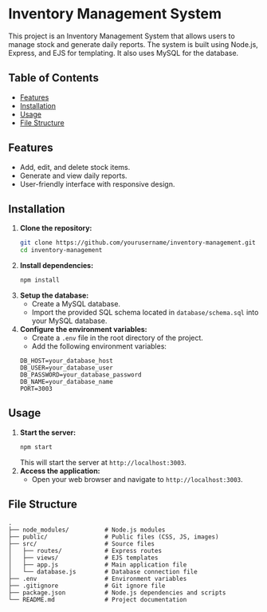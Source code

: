 # Inventory Management System
This project is an Inventory Management System that allows users to manage stock and generate daily reports. The system is built using Node.js, Express, and EJS for templating. It also uses MySQL for the database.

## Table of Contents
- [Features](#features)
- [Installation](#installation)
- [Usage](#usage)
- [File Structure](#file-structure)

## Features
- Add, edit, and delete stock items.
- Generate and view daily reports.
- User-friendly interface with responsive design.

## Installation
1. **Clone the repository:**
    ```bash
    git clone https://github.com/yourusername/inventory-management.git
    cd inventory-management
    ```
2. **Install dependencies:**
    ```bash
    npm install
    ```
3. **Setup the database:**
    - Create a MySQL database.
    - Import the provided SQL schema located in `database/schema.sql` into your MySQL database.
4. **Configure the environment variables:**
    - Create a `.env` file in the root directory of the project.
    - Add the following environment variables:
    ```env
    DB_HOST=your_database_host
    DB_USER=your_database_user
    DB_PASSWORD=your_database_password
    DB_NAME=your_database_name
    PORT=3003
    ```

## Usage
1. **Start the server:**
    ```bash
    npm start
    ```
    This will start the server at `http://localhost:3003`.
2. **Access the application:**
    - Open your web browser and navigate to `http://localhost:3003`.

## File Structure
    .
    ├── node_modules/          # Node.js modules
    ├── public/                # Public files (CSS, JS, images)
    ├── src/                   # Source files
    │   ├── routes/            # Express routes
    │   ├── views/             # EJS templates
    │   ├── app.js             # Main application file
    │   └── database.js        # Database connection file
    ├── .env                   # Environment variables
    ├── .gitignore             # Git ignore file
    ├── package.json           # Node.js dependencies and scripts
    └── README.md              # Project documentation
